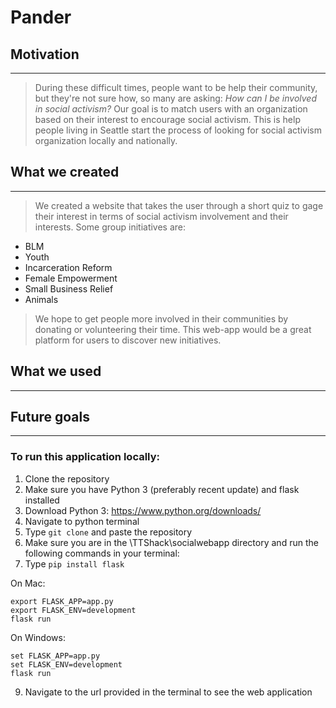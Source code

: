# Pander 
## Motivation
---
>  During these difficult times, people want to be help their community, but they're not sure how, so many are asking:
> *How can I be involved in social activism?*
> Our goal is to match users with an organization based on their interest to encourage social activism. This is help people living in Seattle start the process of looking for social activism organization locally and nationally.
## What we created
---
> We created a website that takes the user through a short quiz to gage their interest in terms of social activism involvement and their interests. 
> Some group initiatives are:
  * BLM
  * Youth
  * Incarceration Reform
  * Female Empowerment
  * Small Business Relief
  * Animals
  
 > We hope to get people more involved in their communities by donating or volunteering their time. This web-app would be a great platform for users to discover new initiatives.

## What we used
---


## Future goals
---

### To run this application locally:

1. Clone the repository
2. Make sure you have Python 3 (preferably recent update) and flask installed
3. Download Python 3: https://www.python.org/downloads/
4. Navigate to python terminal
5. Type ```git clone``` and paste the repository
7. Make sure you are in the \TTShack\socialwebapp directory and run the following commands in your terminal:
8. Type ```pip install flask```

On Mac:
```
export FLASK_APP=app.py
export FLASK_ENV=development
flask run
```

On Windows:
```
set FLASK_APP=app.py
set FLASK_ENV=development
flask run
```

9. Navigate to the url provided in the terminal to see the web application

